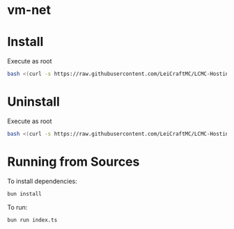 # vm-net

# Install
Execute as root
```bash
bash <(curl -s https://raw.githubusercontent.com/LeiCraftMC/LCMC-Hosting-VM-Net/refs/heads/master/scripts/bash/install.sh)
```
# Uninstall
Execute as root
```bash
bash <(curl -s https://raw.githubusercontent.com/LeiCraftMC/LCMC-Hosting-VM-Net/refs/heads/master/scripts/bash/uninstall.sh)
```

# Running from Sources

To install dependencies:

```bash
bun install
```

To run:

```bash
bun run index.ts
```

